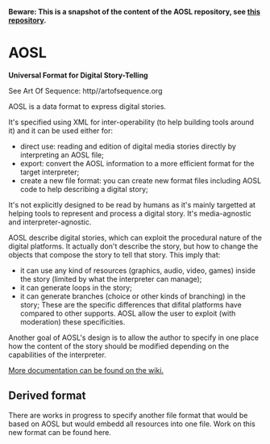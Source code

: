 __Beware: This is a snapshot of the content of the AOSL repository, see [this repository](http://github.com/artofsequence/aosl/).__

AOSL
====

**Universal Format for Digital Story-Telling**

See Art Of Sequence: http//artofsequence.org

AOSL is a data format to express digital stories. 

It's specified using XML for inter-operability (to help building tools around it) and it can be used either for:

 - direct use: reading and edition of digital media stories directly by interpreting an AOSL file;
 - export: convert the AOSL information to a more efficient format for the target interpreter;
 - create a new file format: you can create new format files including AOSL code to help describing a digital story;

It's not explicitly designed to be read by humans as it's mainly targetted at helping tools to represent and process a digital story. 
It's media-agnostic and interpreter-agnostic.

AOSL describe digital stories, which can exploit the procedural nature of the digital platforms.
It actually don't describe the story, but how to change the objects that compose the story to tell that story.
This imply that:
 - it can use any kind of resources (graphics, audio, video, games) inside the story (limited by what the interpreter can manage);
 - it can generate loops in the story;
 - it can generate branches (choice or other kinds of branching) in the story;
These are the specific differences that difital platforms have compared to other supports.
AOSL allow the user to exploit (with moderation) these specificities.

Another goal of AOSL's design is to allow the author to specify in one place how the content of the story
should be modified depending on the capabilities of the interpreter.

[More documentation can be found on the wiki.](https://github.com/artofsequence/aosl/wiki)

## Derived format

There are works in progress to specify another file format that would be based on AOSL but would embedd all resources 
into one file. Work on this new format can be found here.

